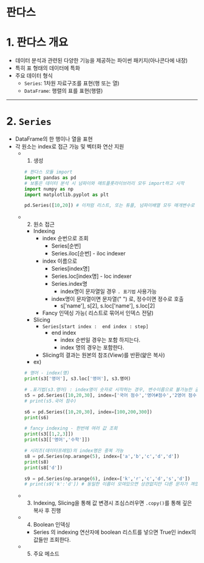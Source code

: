 판다스
======

# 1. 판다스 개요
  - 데이터 분석과 관련된 다양한 기능을 제공하는 파이썬 패키지(아나콘다에 내장)
  - 특히 표 형태의 데이터에 특화
  - 주요 데이터 형식
    - `Series`: 1차원 자료구조를 표현(행 또는 열)
    - `DataFrame`: 행렬의 표를 표현(행렬)

- - -

# 2. `Series`
  - DataFrame의 한 행이나 열을 표현
  - 각 원소는 index로 접근 가능 및 벡터화 연산 지원
    - 01. 생성
      ```python
      # 판다스 모듈 import
      import pandas as pd
      # 보통은 데이터 분석 시 넘파이와 매트플롯라이브러리 모두 import하고 시작
      import numpy as np
      import matplotlib.pyplot as plt
      
      pd.Series([10,20]) # 이처럼 리스트, 또는 튜플, 넘파이배열 모두 매개변수로 활용하여 시리즈 생성가능
      ```
    - 02. 원소 접근
      - Indexing
        - index 순번으로 조회
          - Series[순번]
          - Series.iloc[순번] - iloc indexer
        - index 이름으로 
          - Series[index명]
          - Series.loc[index명] - loc indexer
          - Series.index명
              - index명이 문자열일 경우 `. 표기법` 사용가능
          - index명이 문자열이면 문자열(" ") 로, 정수이면 정수로 호출
              - s['name'], s[2], s.loc['name'], s.loc[2]
        - Fancy 인덱싱 가능( 리스트로 묶어서 인덱스 전달)
      - Slicing
        - `Series[start index :  end index : step]`
            - end index
                - index 순번일 경우는 포함 하지는다.
                - index 명의 경우는 포함한다.
        - Slicing의 결과는 원본의 참조(View)를 반환(얉은 복사)
      - ex)
      ```python
      # 영어 - index(명)
      print(s3['영어'], s3.loc['영어'], s3.영어)

      # .표기법(s3.영어) : index명이 숫자로 시작하는 경우, 변수이름으로 불가능한 글자가 있는 경우 사용 불가
      s5 = pd.Series([10,20,30], index=['국어 점수','영어#점수','2영어 점수'])
      # print(s5.국어 점수)

      s6 = pd.Series([10,20,30], index=[100,200,300])
      print(s6)
      
      # fancy indexing - 한번에 여러 값 조회
      print(s3[[1,2,3]])
      print(s3[['영어','수학']])
      
      # 시리즈(데이터프레임)의 index명은 중복 가능
      s8 = pd.Series(np.arange(5), index=['a','b','c','d','d'])
      print(s8)
      print(s8['d'])

      s9 = pd.Series(np.arange(6), index=['k','r','c','d','s','d'])
      # print(s9['k':'d']) # 동일한 이름이 모여있으면 상관없지만 다른 문자가 껴있으면 에러
      ```
        
    - 03. Indexing, Slicing을 통해 값 변경시 조심스러우면 `.copy()`를 통해 깊은 복사 후 진행
    - 04. Boolean 인덱싱
      - Series 의 indexing 연산자에 boolean 리스트를 넣으면 True인 index의 값들만 조회한다.
    - 05. 주요 메소드

